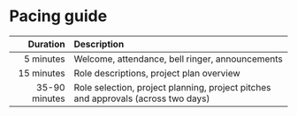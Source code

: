 # Pacing guide

Duration|Description
-:|:-
5 minutes|Welcome, attendance, bell ringer, announcements
15 minutes|Role descriptions, project plan overview
35-90 minutes|Role selection, project planning, project pitches and approvals (across two days)

